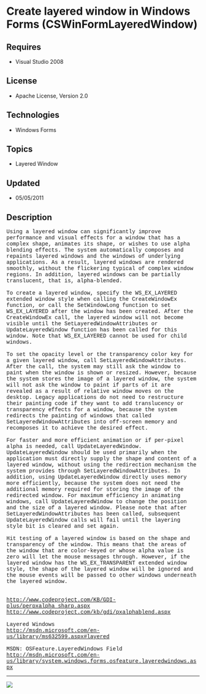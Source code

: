 # Create layered window in Windows Forms (CSWinFormLayeredWindow)
## Requires
- Visual Studio 2008
## License
- Apache License, Version 2.0
## Technologies
- Windows Forms
## Topics
- Layered Window
## Updated
- 05/05/2011
## Description

<p style="font-family:Courier New">Using a layered window can significantly improve performance and visual effects for a window that has a complex shape, animates its shape, or wishes to use alpha blending effects. The system automatically composes and repaints
 layered windows and the windows of underlying applications. As a result, layered windows are rendered smoothly, without the flickering typical of complex window regions. In addition, layered windows can be partially translucent, that is, alpha-blended.<br>
<br>
To create a layered window, specify the WS_EX_LAYERED extended window style when calling the CreateWindowEx function, or call the SetWindowLong function to set WS_EX_LAYERED after the window has been created. After the CreateWindowEx call, the layered window
 will not become visible until the SetLayeredWindowAttributes or UpdateLayeredWindow function has been called for this window. Note that WS_EX_LAYERED cannot be used for child windows.<br>
<br>
To set the opacity level or the transparency color key for a given layered window, call SetLayeredWindowAttributes. After the call, the system may still ask the window to paint when the window is shown or resized. However, because the system stores the image
 of a layered window, the system will not ask the window to paint if parts of it are revealed as a result of relative window moves on the desktop. Legacy applications do not need to restructure their painting code if they want to add translucency or transparency
 effects for a window, because the system redirects the painting of windows that called SetLayeredWindowAttributes into off-screen memory and recomposes it to achieve the desired effect.<br>
<br>
For faster and more efficient animation or if per-pixel alpha is needed, call UpdateLayeredWindow. UpdateLayeredWindow should be used primarily when the application must directly supply the shape and content of a layered window, without using the redirection
 mechanism the system provides through SetLayeredWindowAttributes. In addition, using UpdateLayeredWindow directly uses memory more efficiently, because the system does not need the additional memory required for storing the image of the redirected window.
 For maximum efficiency in animating windows, call UpdateLayeredWindow to change the position and the size of a layered window. Please note that after SetLayeredWindowAttributes has been called, subsequent UpdateLayeredWindow calls will fail until the layering
 style bit is cleared and set again.<br>
<br>
Hit testing of a layered window is based on the shape and transparency of the window. This means that the areas of the window that are color-keyed or whose alpha value is zero will let the mouse messages through. However, if the layered window has the WS_EX_TRANSPARENT
 extended window style, the shape of the layered window will be ignored and the mouse events will be passed to other windows underneath the layered window.<br>
<br>
<br>
<a target="_blank" href="http://www.codeproject.com/KB/GDI-plus/perpxalpha_sharp.aspx">http://www.codeproject.com/KB/GDI-plus/perpxalpha_sharp.aspx</a><br>
<a target="_blank" href="http://www.codeproject.com/kb/gdi/pxalphablend.aspx">http://www.codeproject.com/kb/gdi/pxalphablend.aspx</a><br>
<br>
Layered Windows<br>
<a target="_blank" href="http://msdn.microsoft.com/en-us/library/ms632599.aspx#layered">http://msdn.microsoft.com/en-us/library/ms632599.aspx#layered</a><br>
<br>
MSDN: OSFeature.LayeredWindows Field<br>
<a target="_blank" href="http://msdn.microsoft.com/en-us/library/system.windows.forms.osfeature.layeredwindows.aspx">http://msdn.microsoft.com/en-us/library/system.windows.forms.osfeature.layeredwindows.aspx</a><br>
</p>
<hr>
<div><a href="http://go.microsoft.com/?linkid=9759640" style="margin-top:3px"><img src="http://bit.ly/onecodelogo">
</a></div>
